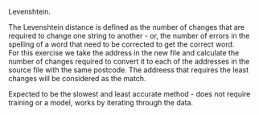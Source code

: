 Levenshtein. 

The Levenshtein distance is defined as the number of changes that are required to change one string to another - or, the number of errors in the spelling of a word that need to be corrected to get the correct word.  
For this exercise we take the address in the new file and calculate the number of changes required to convert it to each of the addresses in the source file with the same postcode.  The addreess that requires the least changes will be 	considered as the match. 

Expected to be the slowest and least accurate method - does not require training or a model, works by iterating through the data. 
